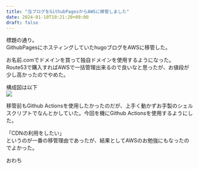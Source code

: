 ```yaml
---
title: "当ブログをGithubPagesからAWSに移管しました"
date: 2024-01-10T19:21:20+09:00
draft: false
---
```


標題の通り。  
GithubPagesにホスティングしていたhugoブログをAWSに移管した。  

お名前.comでドメインを買って独自ドメインを使用するようになった。  
Route53で購入すればAWSで一括管理出来るので良いなと思ったが、お値段が少し高かったのでやめた。  

構成図は以下  
![](/images//20240110/SS2024-02-1713.50.44.jpg)

移管前もGithub Actionsを使用したかったのだが、上手く動かずお手製のシェルスクリプトでなんとかしていた。今回を機にGithub Actionsを使用するようにした。 

「CDNの利用をしたい」  
というのが一番の移管理由であったが、結果としてAWSのお勉強にもなったのでよかった。  

おわち

